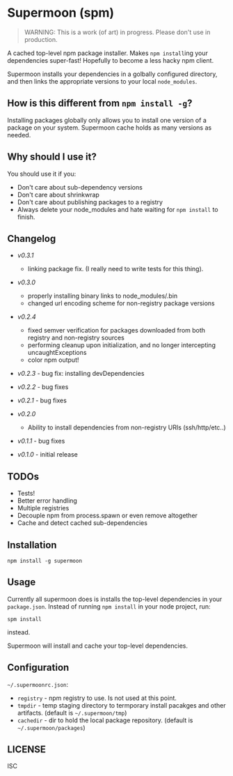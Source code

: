 # Supermoon (spm)

 > WARNING: This is a work (of art) in progress. Please don't use in production.

A cached top-level npm package installer. Makes `npm install`ing your dependencies super-fast! Hopefully to become a less hacky npm client. 

Supermoon installs your dependencies in a golbally configured directory, and then links the appropriate versions to your local `node_modules`.

## How is this different from `npm install -g`?

Installing packages globally only allows you to install one version of a package on your system. Supermoon cache holds as many versions as needed.

## Why should I use it?

You should use it if you:

 - Don't care about sub-dependency versions
 - Don't care about shrinkwrap
 - Don't care about publishing packages to a registry
 - Always delete your node_modules and hate waiting for `npm install` to finish.

## Changelog

- *v0.3.1*
  - linking package fix. (I really need to write tests for this thing).

- *v0.3.0* 
  - properly installing binary links to node_modules/.bin
  - changed url encoding scheme for non-registry package versions

- *v0.2.4*
  - fixed semver verification for packages downloaded from both registry and non-registry sources
  - performing cleanup upon initialization, and no longer intercepting uncaughtExceptions
  - color npm output!

- *v0.2.3* - bug fix: installing devDependencies

- *v0.2.2* - bug fixes

- *v0.2.1* - bug fixes

- *v0.2.0*
  - Ability to install dependencies from non-registry URIs (ssh/http/etc..)

- *v0.1.1* - bug fixes

- *v0.1.0* - initial release



## TODOs

 - Tests!
 - Better error handling
 - Multiple registries
 - Decouple npm from process.spawn or even remove altogether
 - Cache and detect cached sub-dependencies

## Installation
```
npm install -g supermoon
```

## Usage
Currently all supermoon does is installs the top-level dependencies in your `package.json`. Instead of running `npm install` in your node project, run:

```
spm install
```

instead.

Supermoon will install and cache your top-level dependencies.

## Configuration
`~/.supermoonrc.json`:

 - `registry` - npm registry to use. Is not used at this point.
 - `tmpdir` - temp staging directory to termporary install pacakges and other artifacts. (default is `~/.supermoon/tmp`)
 - `cachedir` - dir to hold the local package repository. (default is `~/.supermoon/packages`)

## LICENSE

ISC

